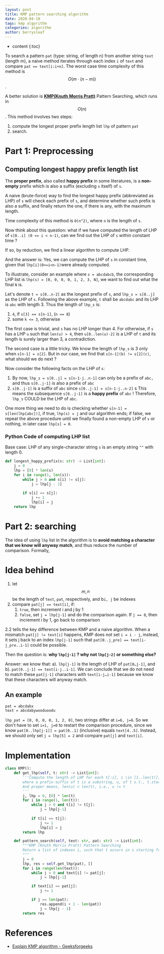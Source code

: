 ```yaml
---
layout: post
title: KMP pattern searching algorithm
date: 2020-04-18
tags: kmp algorithm
categories: algorithm
author: berrysleaf
---
```

* content
{:toc}


To search a pattern `pat` (type: string, of length n) from another string `text` (length m), a naive method iterates through each index `i` of `text` and compare `pat == text[i:i+n]`. The worst case time complexity of this method is $$O(m \cdot (n-m))$$.




A better solution is [**KMP(Knuth Morris Pratt)**]([https://en.wikipedia.org/wiki/Knuth%E2%80%93Morris%E2%80%93Pratt_algorithm](https://en.wikipedia.org/wiki/Knuth–Morris–Pratt_algorithm)) Pattern Searching, which runs in $$O(n)$$. This method involves two steps: 
1. compute the longest proper prefix length list `lhp` of pattern `pat` 
2. search. 

# Part 1: Preprocessing
## Computing longest happy prefix length list 

The **proper prefix**,  also called **happy prefix** in some literatures, is a **non-empty** prefix which is also a suffix (excluding `s` itself) of `s`. 

A naive (brute-force) way to find the longest happy prefix (abbreviated as LHP) of `s` will check each prefix of `s`, and determine whether such prefix is also a suffix, and finally return the one, if there is any, with the maximum length. 

Time complexity of this method is `O(n^2)`, where `n` is the length of `s`.




Now think about this question: what if we have computed the length of LHP of `s[0..i] (0 <= i < n-1)`, can we find out the LHP of `s` within constant time ?

If so, by reduction, we find a linear algorithm to compute LHP. 

And the answer is: Yes, we can compute the LHP of `s` in constant time, given that `lhp[i](0<=i<n-1)`were already computed. 

To illustrate, consider an example where `s = abcdabcb`, the corresponding LHP list is `lhp(s) = [0, 0, 0, 0, 1, 2, 3, N]`, we want to find out what the final `N` is. 

Let's denote `t = s[0..n-2]` as the longest prefix of `s`, and `lhp_s = s[0..j]` as the LHP of `s`. Following the above example, `t` shall be `abcdabc` and its LHP is `abc` with length 3.  Thus the length of `lhp_s` is: 

1. `4`, if `s[3] == s[n-1]`,  (`n == 8`)
2.  some `k <= 3`, otherwise 

The first case is trivial, and `s` has no LHP  longer than 4. For otherwise,  if `s` has a LHP `u` such that `len(u) > 4`, then `u[0..len(u)-2]` is a LHP of `t` and its length is surely larger than 3, a contradiction. 

The second case is a little tricky. We know the length of `lhp_s` is 3 only when  `s[n-1] = s[2]`. But in our case, we find that `s[n-1](b) != s[2](c)`, what should we do next ?

Now consider the following facts on the LHP of `s`:

1. By now, `lhp_s = s[0..j] = s[n-1-j..n-1]` can only be a prefix of `abc,` and thus `s[0..j-1]` is also a prefix of `abc`
2. `s[0..j-1]` is a suffix of `abc` since `s[0..j-1] = s[n-1-j..n-2]`
s
This means the subsequence `s[0..j-1]` is a **happy prefix** of `abc` ! Therefore, `lhp_s`  COULD be the LHP of `abc`. 

One more thing we need to do is checking whether `s[n-1] = s[len(lhp[abc])]`, if true, `lhp(s) = j` and our algorithm ends; if false, we repeat the above procedure until we finally found a non-empty LHP of `s` or nothing, in later case `lhp[s] = 0`.


### Python Code of computing LHP list
Base case: LHP of any single-character string `s` is an empty string `""` with length 0.

```python
def longest_happy_prefix(s: str) -> List[int]:
    j = 0
    lhp = [0] * len(s)
    for i in range(1, len(s)): 
        while j > 0 and s[i] != s[j]:
            j = lhp[j - 1]
        
        if s[i] == s[j]:
            j += 1
            lhp[i] = j
    return lhp
```


# Part 2: searching

The idea of using `lhp` list in the algorithm is to **avoid matching a character that we know will anyway match**, and thus reduce the number of comparison. Formally, 


# Idea behind
1. let $$m, n$$ be the length of `text`, `pat`, respectively, and b`i, j` be indexes
2. compare `pat[j] == text[i]`, if:
    1. `true`, then increment i and j by 1
    2. `false`, set `j = lhp[j-1]` and do the comparison again. If `j == 0`, then increment i by 1, go back to comparison

2.2 tells the key difference between KMP and a naive algorithm. When a mismatch `pat[j] != text[i]` happens, KMP does not set `i = i - j`, instead, it sets j back to an index `lhp[j-1]` such that `pat[0..j_pre] == text[i-j_pre..i-1]` could be possible. 

Then the question is: **why `lhp[j-1]` ? why not `lhp[j-2]` or something else?**

Answer: we know that: a). `lhp[j-1]` is the length of LHP of `pat[0…j-1]`, and b). `pat[0..j-1] == text[i-j..i-1]`. We can conclude that we do not need to match these `pat[j-1]` characters with `text[i-j…i-1]` because we know that these characters will anyway match. 

## An example 
```bash
pat = abcdabx 
text = abcdabywooduoodu
```
`lhp_pat = [0, 0, 0, 0, 1, 2, 0]`, two strings differ at `i=6, j=6`. So we don't have to set `i=1, j=0` to restart the comparison procedure, since we know `pat[0..lhp[j-1]] = pat[0..1]` (inclusive) equals `text[4..5]`. Instead, we should only set `j = lhp[5] = 2` and compare `pat[j]` and `text[i]`.

# Implementation 
```python
class KMP():
    def get_lhp(self, t: str) -> List[int]:
        '''Compute the length of LHP for each t[:i], i \in [1..len(t)],
        where a prefix-suffix of t is a substring, u, of t s.t., t.startswith(u) and t.endswith(u).
        And proper means, len(u) < len(t), i.e., u != t
        '''
        j, lhp = 0, [0] * len(t)
        for i in range(1, len(t)):
            while j > 0 and t[i] != t[j]:
                j = lhp[j-1]
                
            if t[i] == t[j]:
                j += 1
                lhp[i] = j
        return lhp

    def pattern_search(self, text: str, pat: str) -> List[int]:
        """KMP (Knuth Morris Pratt) Pattern Searching
        Return a list of indexes i, such that t occurs in s starting from i.
        """
        j = 0
        lhp, res = self.get_lhp(pat), []
        for i in range(len(text)):
            while j > 0 and text[i] != pat[j]:
                j = lhp[j-1]

            if text[i] == pat[j]:
                j += 1 

            if j == len(pat):
                res.append(i + 1 - len(pat))
                j = lhp[j - 1]
        return res
```


# References
* [Explain KMP algorithm - Geeksforgeeks](https://www.geeksforgeeks.org/kmp-algorithm-for-pattern-searching/)
